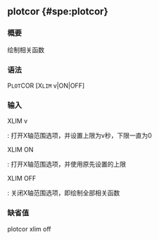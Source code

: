 ## plotcor {#spe:plotcor}

### 概要

绘制相关函数

### 语法

P`LOT`COR \[X`LIM` v|ON|OFF\]

### 输入

XLIM v

:   打开X轴范围选项，并设置上限为v秒，下限一直为0

XLIM ON

:   打开X轴范围选项，并使用原先设置的上限

XLIM OFF

:   关闭X轴范围选项，即绘制全部相关函数

### 缺省值

plotcor xlim off
